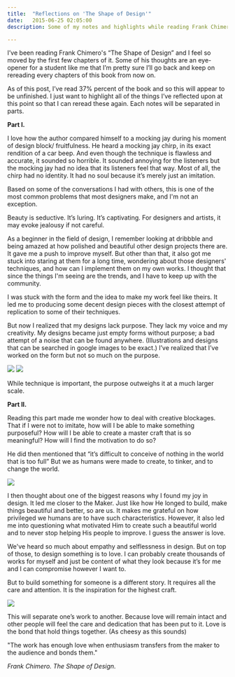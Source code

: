 ```yaml
---
title:  "Reflections on 'The Shape of Design'"
date:   2015-06-25 02:05:00
description: Some of my notes and highlights while reading Frank Chimero's "The Shape of Design"

---
```



I’ve been reading Frank Chimero's “The Shape of Design” and I feel so moved by the first few chapters of it. Some of his thoughts are an eye-opener for a student like me that I’m pretty sure I’ll go back and keep on rereading every chapters of this book from now on.

 As of this post, I’ve read 37% percent of the book and so this will appear to be unfinished. I just want to highlight all of the things I’ve reflected upon at this point so that I can reread these again. Each notes will be separated in parts.



<strong> Part I. </strong>

I love how the author compared himself to a mocking jay during his moment of design block/ fruitfulness. He heard a mocking jay chirp, in its exact rendition of a car beep. And even though the technique is flawless and accurate, it sounded so horrible. It sounded annoying for the listeners but the mocking jay had no idea that its listeners feel that way. Most of all, the chirp had no identity. It had no soul because it’s merely just an imitation.

Based on some of the conversations I had with others, this is one of the most common problems that most designers make, and I'm not an exception.

Beauty is seductive. It’s luring. It’s captivating. For designers and artists, it may evoke jealousy if not careful.

As a beginner in the field of design, I remember looking at dribbble and being amazed at how polished and beautiful other design projects there are. It gave me a push to improve myself. But other than that, it also got me stuck into staring at them for a long time, wondering about those designers' techniques, and how can I implement them on my own works. I thought that since the things I'm seeing are the trends, and I have to keep up with the community.

I was stuck with the form and the idea to make my work feel like theirs. It led me to producing some decent design pieces with the closest attempt of replication to some of their techniques.

But now I realized that my designs lack purpose. They lack my voice and my creativity. My designs became just empty forms without purpose; a bad attempt of a noise that can be found anywhere. (Illustrations and designs that can be searched in google images to be exact.) I’ve realized that I’ve worked on the form but not so much on the purpose.

<img src="{{ site.baseurl }}assets/images/shape/sod1.png"/>

<img src="{{ site.baseurl }}assets/images/shape/sod2.png"/>

While technique is important, the purpose outweighs it at a much larger scale.

<strong> Part II. </strong>

Reading this part made me wonder how to deal with creative blockages. That if I were not to imitate, how will I be able to make something purposeful? How will I be able to create a master craft that is so meaningful? How will I find the motivation to do so?

He did then mentioned that “it’s difficult to conceive of nothing in the world that is too full” But we as humans were made to create, to tinker, and to change the world.

<img src="{{ site.baseurl }}assets/images/shape/sod3.png"/>

I then thought about one of the biggest reasons why I found my joy in design. It led me closer to the Maker. Just like how He longed to build, make things beautiful and better, so are us. It makes me grateful on how privileged we humans are to have such characteristics. However, it also led me into questioning what motivated Him to create such a beautiful world and to never stop helping His people to improve. I guess the answer is love.

We've heard so much about empathy and selflessness in design. But on top of those, to design something is to love. I can probably create thousands of works for myself and just be content of what they look because it’s for me and I can compromise however I want to.

But to build something for someone is a different story. It requires all the care and attention. It is the inspiration for the highest craft.

<img src="{{ site.baseurl }}assets/images/shape/sod4.png"/>

This will separate one’s work to another. Because love will remain intact and other people will feel the care and dedication that has been put to it. Love is the bond that hold things together. (As cheesy as this sounds)

"The work has enough love when enthusiasm transfers from the maker to the audience and bonds them."

<em>Frank Chimero. The Shape of Design. </em>
